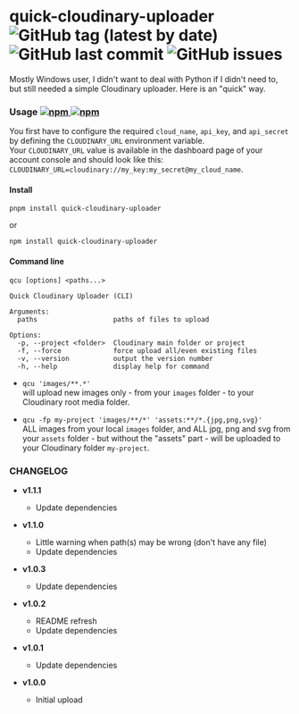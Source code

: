 # quick-cloudinary-uploader  ![GitHub tag (latest by date)](https://img.shields.io/github/v/tag/tigersway/quick-cloudinary-uploader?style=flat-square) ![GitHub last commit](https://img.shields.io/github/last-commit/tigersway/quick-cloudinary-uploader?style=flat-square) ![GitHub issues](https://img.shields.io/github/issues/tigersway/quick-cloudinary-uploader?style=flat-square)

Mostly Windows user, I didn't want to deal with Python if I didn't need to, but still needed a simple Cloudinary uploader.
Here is an "quick" way.

### Usage  [![npm](https://img.shields.io/npm/dm/quick-cloudinary-uploader?label=npmjs&logo=npm&style=flat-square) ![npm](https://img.shields.io/npm/dt/quick-cloudinary-uploader?label=npmjs&logo=npm&style=flat-square)](https://www.npmjs.com/package/quick-cloudinary-uploader)

You first have to configure the required `cloud_name`, `api_key`, and `api_secret` by defining the `CLOUDINARY_URL` environment variable.\
Your `CLOUDINARY_URL` value is available in the dashboard page of your account console and should look like this: `CLOUDINARY_URL=cloudinary://my_key:my_secret@my_cloud_name`.

#### Install

`pnpm install quick-cloudinary-uploader`

or

`npm install quick-cloudinary-uploader`

#### Command line

`qcu [options] <paths...>`

```shell
Quick Cloudinary Uploader (CLI)

Arguments:
  paths                   paths of files to upload

Options:
  -p, --project <folder>  Cloudinary main folder or project
  -f, --force             force upload all/even existing files
  -v, --version           output the version number
  -h, --help              display help for command
```

- `qcu 'images/**.*'`\
  will upload new images only - from your `images` folder - to your Cloudinary root media folder.

- `qcu -fp my-project 'images/**/*' 'assets:**/*.{jpg,png,svg}'`\
  ALL images from your local `images` folder, and ALL jpg, png and svg from your `assets` folder - but without the "assets" part - will be uploaded to your Cloudinary folder `my-project`.

### CHANGELOG

- **v1.1.1**
  - Update dependencies

- **v1.1.0**
  - Little warning when path(s) may be wrong (don't have any file)
  - Update dependencies

- **v1.0.3**
  - Update dependencies
  
- **v1.0.2**
  - README refresh
  - Update dependencies

- **v1.0.1**
  - Update dependencies

- **v1.0.0**
  - Initial upload
